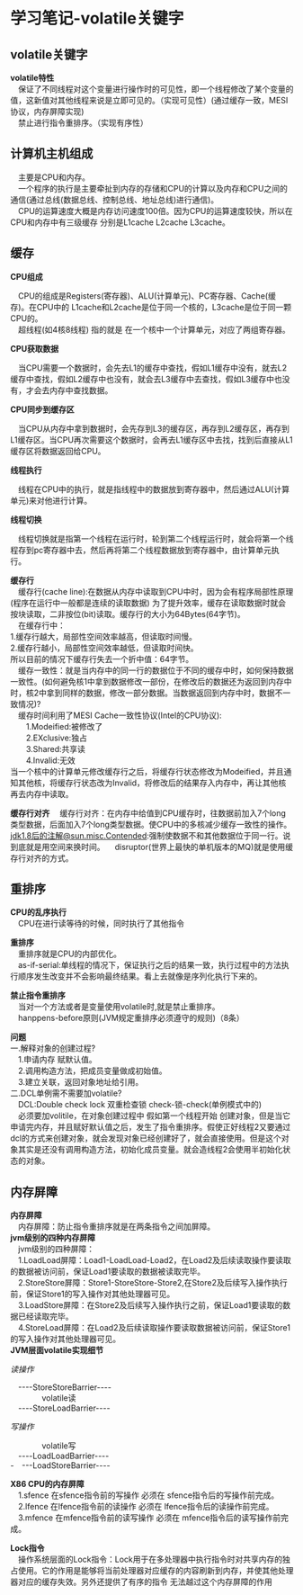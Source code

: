 # 学习笔记-volatile关键字
## volatile关键字  
**volatile特性**  
&emsp;保证了不同线程对这个变量进行操作时的可见性，即一个线程修改了某个变量的值，这新值对其他线程来说是立即可见的。（实现可见性）(通过缓存一致，MESI协议，内存屏障实现)  
&emsp;禁止进行指令重排序。（实现有序性）

## 计算机主机组成  
&emsp;主要是CPU和内存。  
&emsp;一个程序的执行是主要牵扯到内存的存储和CPU的计算以及内存和CPU之间的通信(通过总线(数据总线、控制总线、地址总线)进行通信)。  
&emsp;CPU的运算速度大概是内存访问速度100倍。因为CPU的运算速度较快，所以在CPU和内存中有三级缓存 分别是L1cache L2cache L3cache。
## 缓存  
**CPU组成**  

&emsp;CPU的组成是Registers(寄存器)、ALU(计算单元)、PC寄存器、Cache(缓存)。在CPU中的 L1cache和L2cache是位于同一个核的，L3cache是位于同一颗CPU的。  
&emsp;超线程(如4核8线程) 指的就是 在一个核中一个计算单元，对应了两组寄存器。

**CPU获取数据**  

&emsp;当CPU需要一个数据时，会先去L1的缓存中查找，假如L1缓存中没有，就去L2缓存中查找，假如L2缓存中也没有，就会去L3缓存中去查找，假如L3缓存中也没有，才会去内存中查找数据。   

**CPU同步到缓存区**   

&emsp;当CPU从内存中拿到数据时，会先存到L3的缓存区，再存到L2缓存区，再存到L1缓存区。当CPU再次需要这个数据时，会再去L1缓存区中去找，找到后直接从L1缓存区将数据返回给CPU。 

**线程执行**  

&emsp;线程在CPU中的执行，就是指线程中的数据放到寄存器中，然后通过ALU(计算单元)来对他进行计算。

**线程切换**  

&emsp;线程切换就是指第一个线程在运行时，轮到第二个线程运行时，就会将第一个线程存到pc寄存器中去，然后再将第二个线程数据放到寄存器中，由计算单元执行。  

**缓存行**  
&emsp;缓存行(cache line):在数据从内存中读取到CPU中时，因为会有程序局部性原理(程序在运行中一般都是连续的读取数据) 为了提升效率，缓存在读取数据时就会按块读取，二非按位(bit)读取。缓存行的大小为64Bytes(64字节)。  
&emsp;在缓存行中：  
1.缓存行越大，局部性空间效率越高，但读取时间慢。  
2.缓存行越小，局部性空间效率越低，但读取时间快。  
所以目前的情况下缓存行失去一个折中值：64字节。  
&emsp;缓存一致性：就是当内存中的同一行的数据位于不同的缓存中时，如何保持数据一致性。(如何避免核1中拿到数据修改一部份，在修改后的数据还为返回到内存中时，核2中拿到同样的数据，修改一部分数据。当数据返回到内存中时，数据不一致情况)?  
&emsp;缓存时间利用了MESI Cache一致性协议(Intel的CPU协议):  
&emsp;&emsp;1.Modeified:被修改了  
&emsp;&emsp;2.EXclusive:独占  
&emsp;&emsp;3.Shared:共享读  
&emsp;&emsp;4.Invalid:无效  
当一个核中的计算单元修改缓存行之后，将缓存行状态修改为Modeified，并且通知其他核，将缓存行状态改为Invalid，将修改后的结果存入内存中，再让其他核再去内存中读取。  

**缓存行对齐**
&emsp;缓存行对齐：在内存中给值到CPU缓存时，往数据前加入7个long类型数据，后面加入7个long类型数据。使CPU中的多核减少缓存一致性的操作。jdk1.8后的注解@sun.misc.Contended:强制使数据不和其他数据位于同一行。说到底就是用空间来换时间。
&emsp;disruptor(世界上最快的单机版本的MQ)就是使用缓存行对齐的方式。

## 重排序
**CPU的乱序执行**  
&emsp;CPU在进行读等待的时候，同时执行了其他指令  

**重排序**  
&emsp;重排序就是CPU的内部优化。  
&emsp;as-if-serial:单线程的情况下，保证执行之后的结果一致，执行过程中的方法执行顺序发生改变并不会影响最终结果。看上去就像是序列化执行下来的。  

**禁止指令重排序**  
&emsp;当对一个方法或者是变量使用volatile时,就是禁止重排序。   
&emsp;hanppens-before原则(JVM规定重排序必须遵守的规则)（8条）  

**问题**  
一.解释对象的创建过程?  
&emsp;1.申请内存 赋默认值。  
&emsp;2.调用构造方法，把成员变量做成初始值。  
&emsp;3.建立关联，返回对象地址给引用。  
二.DCL单例需不需要加volatile?  
&emsp;DCL:Double check lock 双重检查锁 check-锁-check(单例模式中的)  
&emsp;必须要加volitile，在对象创建过程中 假如第一个线程开始 创建对象，但是当它申请完内存，并且赋好默认值之后，发生了指令重排序。假使正好线程2又要通过dcl的方式来创建对象，就会发现对象已经创建好了，就会直接使用。但是这个对象其实是还没有调用构造方法，初始化成员变量。就会造线程2会使用半初始化状态的对象。

## 内存屏障

**内存屏障**  
&emsp;内存屏障：防止指令重排序就是在两条指令之间加屏障。  
**jvm级别的四种内存屏障**  
&emsp;jvm级别的四种屏障：  
&emsp;1.LoadLoad屏障：Load1-LoadLoad-Load2，在Load2及后续读取操作要读取的数据被访问前，保证Load1要读取的数据被读取完毕。  
&emsp;2.StoreStore屏障：Store1-StoreStore-Store2,在Store2及后续写入操作执行前，保证Store1的写入操作对其他处理器可见。  
&emsp;3.LoadStore屏障：在Store2及后续写入操作执行之前，保证Load1要读取的数据已经读取完毕。  
&emsp;4.StoreLoad屏障：在Load2及后续读取操作要读取数据被访问前，保证Store1的写入操作对其他处理器可见。  
**JVM层面volatile实现细节** 

*读操作*  

&emsp;----StoreStoreBarrier----   
&emsp;&emsp;&emsp;&emsp;volatile读  
&emsp;----StoreLoadBarrier----  

*写操作*  

&emsp;&emsp;&emsp;&emsp;volatile写  
&emsp;----LoadLoadBarrier----  
-&emsp;---LoadStoreBarrier----  

**X86 CPU的内存屏障**  
&emsp;1.sfence 在sfence指令前的写操作 必须在 sfence指令后的写操作前完成。  
&emsp;2.lfence  在lfence指令前的读操作 必须在 lfence指令后的读操作前完成。  
&emsp;3.mfence 在mfence指令前的读写操作 必须在 mfence指令后的读写操作前完成。  

**Lock指令**  
&emsp;操作系统层面的Lock指令：Lock用于在多处理器中执行指令时对共享内存的独占使用。它的作用是能够将当前处理器对应缓存的内容刷新到内存，并使其他处理器对应的缓存失效。另外还提供了有序的指令 无法越过这个内存屏障的作用





